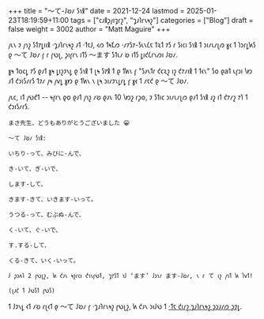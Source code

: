+++
title = "〜て-𐑓𐑹𐑥 𐑕𐑪𐑙"
date = 2021-12-24
lastmod = 2025-01-23T18:19:59+11:00
tags = ["𐑤𐑨𐑙𐑜𐑢𐑦𐑡𐑩𐑟", "𐑡𐑨𐑐𐑩𐑯𐑰𐑟"]
categories = ["Blog"]
draft = false
weight = 3002
author = "Matt Maguire"
+++

𐑢𐑧𐑯 𐑲 𐑢𐑪𐑟 𐑕𐑑𐑳𐑛𐑦𐑦𐑙 ·𐑡𐑨𐑐𐑩𐑯𐑰𐑟 𐑨𐑑 ·𐑑𐑱𐑓, 𐑬𐑼 𐑑𐑰𐑗𐑼 ·𐑥𐑳𐑕𐑳-𐑕𐑧𐑯𐑖𐑱 𐑑𐑷𐑑 𐑳𐑕 𐑩 𐑕𐑦𐑤𐑦 𐑕𐑪𐑙 𐑑 𐑮𐑦𐑥𐑧𐑥𐑚𐑼 𐑣𐑬 𐑑 𐑐𐑮𐑩𐑛𐑿𐑕 𐑞 〜て 𐑓𐑹𐑥 𐑝 𐑩 𐑝𐑻𐑚, 𐑜𐑦𐑝𐑩𐑯 𐑦𐑑𐑕 〜ます 𐑕𐑑𐑧𐑥 𐑹 𐑦𐑑𐑕 𐑛𐑦𐑒𐑖𐑩𐑯𐑼𐑦 𐑓𐑹𐑥.

𐑣𐑰 𐑑o𐑤𐑛 𐑳𐑕 𐑞𐑨𐑑 𐑣𐑰 𐑛𐑦𐑟𐑲𐑯𐑛 𐑞 𐑕𐑪𐑙 𐑑 𐑚𐑰 𐑕𐑳𐑙 𐑑 𐑞 𐑑𐑿𐑯 𐑝 "𐑕𐑨𐑯𐑑𐑩 𐑒𐑤𐑷𐑟 𐑦𐑟 𐑒𐑳𐑥𐑦𐑙 𐑑 𐑑𐑬𐑯" 𐑕𐑴 𐑞a𐑑 𐑧𐑝𐑮𐑦 𐑘𐑽 𐑨𐑑 𐑒𐑮𐑦𐑕𐑥𐑩𐑕 𐑑𐑲𐑥 𐑢𐑰 𐑢𐑫𐑛 𐑣𐑽 𐑞 𐑑𐑿𐑯 𐑯 𐑚𐑰 𐑮𐑦𐑥𐑲𐑯𐑛𐑩𐑛 𐑝 𐑣𐑬 𐑑 𐑥𐑱𐑒 𐑞 〜て 𐑓𐑹𐑥.

𐑢𐑧𐑤, 𐑦𐑑 𐑢𐑻𐑒𐑑 -- 𐑰𐑝𐑩𐑯 𐑞𐑴 𐑞𐑨𐑑 𐑢𐑪𐑟 𐑥𐑹 𐑞𐑨𐑯 10 𐑘𐑽𐑟 𐑩𐑜𐑴, 𐑲 𐑕𐑑𐑦𐑤 𐑮𐑦𐑥𐑧𐑥𐑚𐑼 𐑞𐑨𐑑 𐑕𐑪𐑙 𐑨𐑟 𐑦𐑑 𐑒𐑳𐑥𐑟 𐑳𐑐 𐑑 𐑒𐑮𐑦𐑕𐑥𐑩𐑕.

```text
まさ先生、どうもありがとうございました 😁

〜て 𐑓𐑹𐑥 𐑕𐑪𐑙:

いちり-って、みびに-んで、

き-いて、ぎ-いで、

します-して、

きます-きて、いきます-いって。

うつる-って、むぶぬ-んで、

く-いて、ぐ-いで、

す.する-して、

くる-きて、いく-いって。

𐑓 𐑜𐑮𐑵𐑐 2 𐑝𐑻𐑚𐑟, 𐑿 𐑒𐑨𐑯 𐑰𐑟𐑩𐑤𐑦 𐑒𐑪𐑯𐑝𐑻𐑑, 𐑡𐑳𐑕𐑑 𐑪𐑓 ‘ます’ 𐑓𐑮𐑪𐑥 ます-𐑓𐑹𐑥, 𐑯 𐑩 て 𐑦𐑟 𐑢𐑪𐑑 𐑿 𐑐𐑫𐑑!

(𐑚𐑨𐑒 𐑑 𐑓𐑻𐑕𐑑 𐑝𐑻𐑕)
```

𐑑 𐑓𐑲𐑯𐑛 𐑬𐑑 𐑥𐑹 𐑩𐑚𐑬𐑑 𐑞 〜て 𐑓𐑹𐑥 𐑝 ·𐑡𐑨𐑐𐑩𐑯𐑰𐑟 𐑝𐑻𐑚𐑟, 𐑿 𐑒𐑨𐑯 𐑮𐑦𐑓𐑻 𐑑 [·𐑑𐑱 𐑒𐑦𐑥𐑟 𐑡𐑨𐑐𐑩𐑯𐑰𐑟 𐑜𐑮𐑨𐑥𐑼 𐑜𐑲𐑛](http://guidetojapanese.org/learn/complete/progressive_tense).
